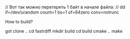  // Вот так можно перетереть 1 байт в начале файла:
 // dd if=/dev/urandom count=1 bs=1 of=64zero conv=notrunc 

How to build?

got clone ..
cd fastrdiff
mkdir build
cd build
cmake ..
make
